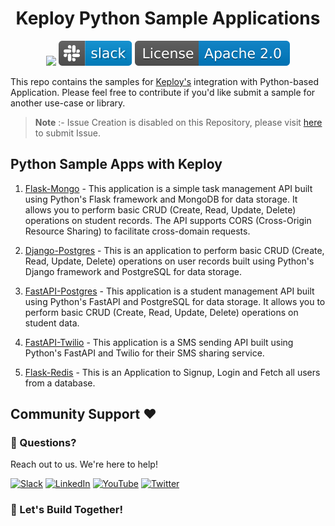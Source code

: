 <h1 align="center"> Keploy Python Sample Applications </h1>
<p align="center">

  <a href="CODE_OF_CONDUCT.md" alt="Contributions welcome">
    <img src="https://img.shields.io/badge/Contributions-Welcome-brightgreen?logo=github" /></a>

  <a href="https://join.slack.com/t/keploy/shared_invite/zt-12rfbvc01-o54cOG0X1G6eVJTuI_orSA" alt="Slack">
    <img src=".github/slack.svg" /></a>

  <a href="https://opensource.org/licenses/Apache-2.0" alt="License">
    <img src=".github/License-Apache_2.0-blue.svg" /></a>
</p>

This repo contains the samples for [Keploy's](https://keploy.io) integration with Python-based Application. Please feel free to contribute if you'd like submit a sample for another use-case or library.

> **Note** :- Issue Creation is disabled on this Repository, please visit [here](https://github.com/keploy/keploy/issues/new/choose) to submit Issue.

## Python Sample Apps with Keploy

1. [Flask-Mongo](https://github.com/keploy/samples-python/tree/main/flask-mongo) - This application is a simple task management API built using Python's Flask framework and MongoDB for data storage. It allows you to perform basic CRUD (Create, Read, Update, Delete) operations on student records. The API supports CORS (Cross-Origin Resource Sharing) to facilitate cross-domain requests.

2. [Django-Postgres](https://github.com/keploy/samples-python/tree/main/django-postgres) - This is an application to perform basic CRUD (Create, Read, Update, Delete) operations on user records built using Python's Django framework and PostgreSQL for data storage.

3. [FastAPI-Postgres](https://github.com/keploy/samples-python/tree/main/fastapi-postgres) - This application is a student management API built using Python's FastAPI and PostgreSQL for data storage. It allows you to perform basic CRUD (Create, Read, Update, Delete) operations on student data.

4. [FastAPI-Twilio](https://github.com/keploy/samples-python/tree/main/fastapi-twilio) - This application is a SMS sending API built using Python's FastAPI and Twilio for their SMS sharing service.

4. [Flask-Redis](https://github.com/keploy/samples-python/tree/main/flask-redis) - This is an Application to Signup, Login and Fetch all users from a database. 

## Community Support ❤️

### 🤔 Questions?

Reach out to us. We're here to help!

[![Slack](https://img.shields.io/badge/Slack-4A154B?style=for-the-badge&logo=slack&logoColor=white)](https://join.slack.com/t/keploy/shared_invite/zt-12rfbvc01-o54cOG0X1G6eVJTuI_orSA)
[![LinkedIn](https://img.shields.io/badge/linkedin-%230077B5.svg?style=for-the-badge&logo=linkedin&logoColor=white)](https://www.linkedin.com/company/keploy/)
[![YouTube](https://img.shields.io/badge/YouTube-%23FF0000.svg?style=for-the-badge&logo=YouTube&logoColor=white)](https://www.youtube.com/channel/UC6OTg7F4o0WkmNtSoob34lg)
[![Twitter](https://img.shields.io/badge/Twitter-%231DA1F2.svg?style=for-the-badge&logo=Twitter&logoColor=white)](https://twitter.com/Keployio)

### 💖 Let's Build Together!
